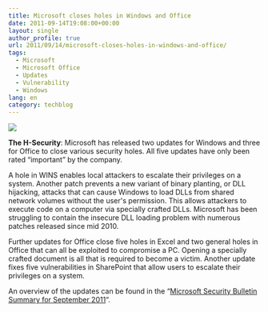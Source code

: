 ```yaml
---
title: Microsoft closes holes in Windows and Office
date: 2011-09-14T19:08:00+00:00
layout: single
author_profile: true
url: 2011/09/14/microsoft-closes-holes-in-windows-and-office/
tags:
  - Microsoft
  - Microsoft Office
  - Updates
  - Vulnerability
  - Windows
lang: en
category: techblog
---
```

[![](http://4.bp.blogspot.com/-9nAW6YKsTyI/TnD0ogwn2-I/AAAAAAAAEB8/l98iwlcDtwE/s1600/microsoft_or_120-494bfc2617d2203f.png)](http://4.bp.blogspot.com/-9nAW6YKsTyI/TnD0ogwn2-I/AAAAAAAAEB8/l98iwlcDtwE/s1600/microsoft_or_120-494bfc2617d2203f.png)

**The H-Security**: Microsoft has released two updates for Windows and three for Office to close various security holes. All five updates have only been rated “important” by the company.

A hole in WINS enables local attackers to escalate their privileges on a system. Another patch prevents a new variant of binary planting, or DLL hijacking, attacks that can cause Windows to load DLLs from shared network volumes without the user's permission. This allows attackers to execute code on a computer via specially crafted DLLs. Microsoft has been struggling to contain the insecure DLL loading problem with numerous patches released since mid 2010.

Further updates for Office close five holes in Excel and two general holes in Office that can all be exploited to compromise a PC. Opening a specially crafted document is all that is required to become a victim. Another update fixes five vulnerabilities in SharePoint that allow users to escalate their privileges on a system.

An overview of the updates can be found in the “[Microsoft Security Bulletin Summary for September 2011](http://technet.microsoft.com/en-us/security/bulletin/ms11-sep)“.